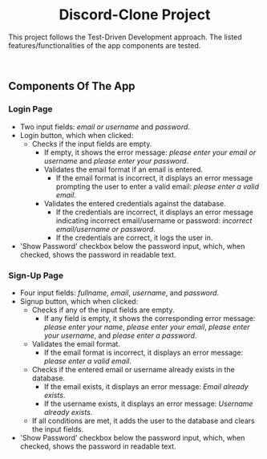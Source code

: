 # <p style="text-align: center; margin-bottom: 0;">Discord-Clone Project</p>

This project follows the Test-Driven Development approach. The listed features/functionalities of the app components are tested.

<br />

## Components Of The App

### Login Page

- Two input fields: _email or username_ and _password_.
- Login button, which when clicked:
  - Checks if the input fields are empty.
    - If empty, it shows the error message: _please enter your email or username_ and _please enter your password_.
    - Validates the email format if an email is entered.
      - If the email format is incorrect, it displays an error message prompting the user to enter a valid email: _please enter a valid email_.
    - Validates the entered credentials against the database.
      - If the credentials are incorrect, it displays an error message indicating incorrect email/username or password: _incorrect email/username or password_.
      - If the credentials are correct, it logs the user in.
- 'Show Password' checkbox below the password input, which, when checked, shows the password in readable text.

### Sign-Up Page

- Four input fields: _fullname_, _email_, _username_, and _password_.
- Signup button, which when clicked:
  - Checks if any of the input fields are empty.
    - If any field is empty, it shows the corresponding error message: _please enter your name_, _please enter your email_, _please enter your username_, and _please enter a password_.
  - Validates the email format.
    - If the email format is incorrect, it displays an error message: _please enter a valid email_.
  - Checks if the entered email or username already exists in the database.
    - If the email exists, it displays an error message: _Email already exists_.
    - If the username exists, it displays an error message: _Username already exists_.
  - If all conditions are met, it adds the user to the database and clears the input fields.
- 'Show Password' checkbox below the password input, which, when checked, shows the password in readable text.
